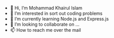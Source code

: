 - 👋 Hi, I’m Mohammad Khairul Islam
- 👀 I’m interested in sort out coding problems
- 🌱 I’m currently learning Node.js and Express.js
- 💞️ I’m looking to collaborate on ...
- 📫 How to reach me over the mail

<!---
khairulshagor576/khairulshagor576 is a ✨ special ✨ repository because its `README.md` (this file) appears on your GitHub profile.
You can click the Preview link to take a look at your changes.
--->
